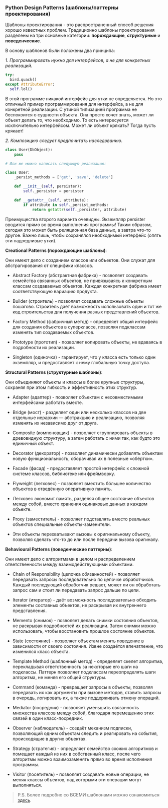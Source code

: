 ### Python Design Patterns (шаблоны/паттерны проектирования)

Шаблоны проектирования - это распространенный способ решения хорошо известных проблем. 
Традиционно шаблоны проектирования разделены на три основные категории: **порождающие**, **структурные** и **поведенческие**.

В основу шаблонов были положены два принципа:

*1. Программировать нужно для интерфейсов, а не для конкретных реализаций.*

```python
try:
  bird.quack()
except AttributeError:
  self.lol()
```

В этой программе никакой интерфейс для утки не определяется. Но это отличный пример программирования для интерфейса, а не для конкретной реализации. 
С утиной типизацией программа не беспокоится о сущности объекта. Она просто хочет знать, может ли объект делать то, что необходимо. То есть интересуется исключительно интерфейсом. 
Может ли объект крякать? Тогда пусть крякает!

*2. Композицию следует предпочитать наследованию.*

```python
class User(DbObject):
    pass

# Или же можно написать следующую реализацию:

class User:
    _persist_methods = ['get', 'save', 'delete']

    def __init__(self, persister):
        self._persister = persister

    def __getattr__(self, attribute):
        if attribute in self._persist_methods:
            return getattr(self._persister, attribute)
```

Преимущества второго варианта очевидны. Экземпляр persister вводится прямо во время выполнения программы! 
Таким образом, сегодня это может быть реляционная база данных, а завтра что-то другое. Важно лишь, чтобы сохранялся необходимый интерфейс (опять эти надоедливые утки).

**Creational Patterns (порождающие шаблоны)**:

Они имеют дело с созданием классов или объектов. Они служат для абстрагирования от специфики классов.

* Abstract Factory (абстрактная фабрика) - позволяет создавать семейства связанных объектов, не привязываясь к конкретным классам создаваемых объектов. 
Каждая конкретная фабрика имеет соответствующую вариацию продукта.

* Builder (строитель) - позволяет создавать сложные объекты пошагово. 
Строитель даёт возможность использовать один и тот же код строительства для получения разных представлений объектов.

* Factory Method (фабричный метод) - определяет общий интерфейс для создания объектов в суперклассе, позволяя подклассам изменять тип создаваемых объектов.

* Prototype (прототип) - позволяет копировать объекты, не вдаваясь в подробности их реализации.

* Singleton (одиночка) - гарантирует, что у класса есть только один экземпляр, и предоставляет к нему глобальную точку доступа.

**Structural Patterns (структурные шаблоны)**:

Они объединяют объекты и классы в более крупные структуры, сохраняя при этом гибкость и эффективность этих структур.

* Adapter (адаптер) - позволяет объектам с несовместимыми интерфейсами работать вместе.

* Bridge (мост) - разделяет один или несколько классов на две отдельные иерархии — абстракцию и реализацию, позволяя изменять их независимо друг от друга.

* Composite (компоновщик) - позволяет сгруппировать объекты в древовидную структуру, а затем работать с ними так, как будто это единичный объект.

* Decorator (декоратор) - позволяет динамически добавлять объектам новую функциональность, оборачивая их в полезные «обёртки».

* Facade (фасад) - предоставляет простой интерфейс к сложной системе классов, библиотеке или фреймворку.

* Flyweight (легковес) - позволяет вместить бóльшее количество объектов в отведённую оперативную память. 
* Легковес экономит память, разделяя общее состояние объектов между собой, вместо хранения одинаковых данных в каждом объекте.

* Proxy (заместитель) - позволяет подставлять вместо реальных объектов специальные объекты-заменители. 
* Эти объекты перехватывают вызовы к оригинальному объекту, позволяя сделать что-то до или после передачи вызова оригиналу.

**Behavioural Patterns (поведенческие паттерны)**:

Они имеют дело с алгоритмами в целом и распределением ответственности между взаимодействующими объектами.

* Chain of Responsibility (цепочка обязанностей) - позволяет передавать запросы последовательно по цепочке обработчиков. 
Каждый последующий обработчик решает, может ли он обработать запрос сам и стоит ли передавать запрос дальше по цепи.

* Iterator (итератор) - даёт возможность последовательно обходить элементы составных объектов, не раскрывая их внутреннего представления.

* Memento (снимок) - позволяет делать снимки состояния объектов, не раскрывая подробностей их реализации. 
Затем снимки можно использовать, чтобы восстановить прошлое состояние объектов.

* State (состояние) - позволяет объектам менять поведение в зависимости от своего состояния. Извне создаётся впечатление, что изменился класс объекта.

* Template Method (шаблонный метод) - определяет скелет алгоритма, перекладывая ответственность за некоторые его шаги на подклассы. 
Паттерн позволяет подклассам переопределять шаги алгоритма, не меняя его общей структуры.

* Command (команда) - превращает запросы в объекты, позволяя передавать их как аргументы при вызове методов, ставить запросы в очередь, логировать их, а также поддерживать отмену операций.

* Mediator (посредник) - позволяет уменьшить связанность множества классов между собой, благодаря перемещению этих связей в один класс-посредник.

* Observer (наблюдатель) - создаёт механизм подписки, позволяющий одним объектам следить и реагировать на события, происходящие в других объектах.

* Strategy (стратегия) - определяет семейство схожих алгоритмов и помещает каждый из них в собственный класс, после чего алгоритмы можно взаимозаменять прямо во время исполнения программы.

* Visitor (посетитель) - позволяет создавать новые операции, не меняя классы объектов, над которыми эти операции могут выполняться.

> P.S. Более подробно со ВСЕМИ шаблонами можно ознакомиться [здесь](https://refactoring.guru/ru/design-patterns/python). 
